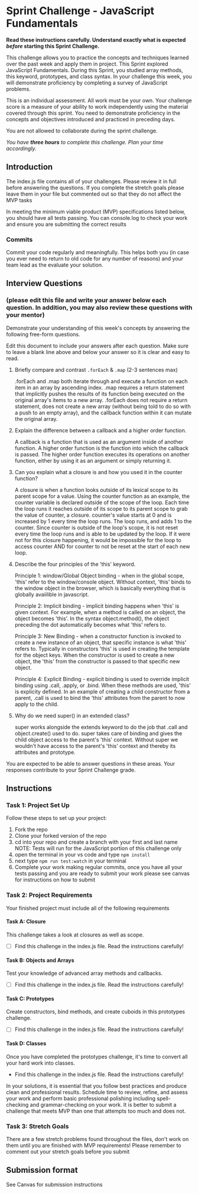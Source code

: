 # Sprint Challenge - JavaScript Fundamentals

**Read these instructions carefully. Understand exactly what is expected _before_ starting this Sprint Challenge.**

This challenge allows you to practice the concepts and techniques learned over the past week and apply them in project. This Sprint explored JavaScript Fundamentals. During this Sprint, you studied array methods, this keyword, prototypes, and class syntax. In your challenge this week, you will demonstrate proficiency by completing a survey of JavaScript problems.

This is an individual assessment. All work must be your own. Your challenge score is a measure of your ability to work independently using the material covered through this sprint. You need to demonstrate proficiency in the concepts and objectives introduced and practiced in preceding days.

You are not allowed to collaborate during the sprint challenge.

_You have **three hours** to complete this challenge. Plan your time accordingly._

## Introduction

The index.js file contains all of your challenges. Please review it in full before answering the questions. If you complete the stretch goals please leave them in your file but commented out so that they do not affect the MVP tasks

In meeting the minimum viable product (MVP) specifications listed below, you should have all tests passing. You can console.log to check your work and ensure you are submitting the correct results

### Commits

Commit your code regularly and meaningfully. This helps both you (in case you ever need to return to old code for any number of reasons) and your team lead as the evaluate your solution.

## Interview Questions

### (please edit this file and write your answer below each question. In addition, you may also review these questions with your mentor)

Demonstrate your understanding of this week's concepts by answering the following free-form questions.

Edit this document to include your answers after each question. Make sure to leave a blank line above and below your answer so it is clear and easy to read.

1. Briefly compare and contrast `.forEach` & `.map` (2-3 sentences max)

   .forEach and .map both iterate through and execute a function on each item in an array by ascending index. .map requires a return statement that implicitly pushes the results of its function being executed on the original array's items to a new array. .forEach does not require a return statement, does not create a new array (without being told to do so with a push to an empty array), and the callback function within it can mutate the original array.

2. Explain the difference between a callback and a higher order function.

   A callback is a function that is used as an argument inside of another function. A higher order function is the function into which the callback is passed. The higher order function executes its operations on another function, either by using it as an argument or simply returning it.

3. Can you explain what a closure is and how you used it in the counter function?

   A closure is when a function looks outside of its lexical scope to its parent scope for a value. Using the counter function as an example, the counter variable is declared outside of the scope of the loop. Each time the loop runs it reaches outside of its scope to its parent scope to grab the value of counter, a closure. counter's value starts at 0 and is increased by 1 every time the loop runs. The loop runs, and adds 1 to the counter. Since counter is outside of the loop's scope, it is not reset every time the loop runs and is able to be updated by the loop. If it were not for this closure happening, it would be impossible for the loop to access counter AND for counter to not be reset at the start of each new loop.

4. Describe the four principles of the 'this' keyword.

   Principle 1: window/Global Object binding - when in the global scope, 'this' refer to the window/console object. Without context, 'this' binds to the window object in the browser, which is basically everything that is globally avaiilible in javascript.

   Principle 2: Implicit binding - implicit binding happens when 'this' is given context. For example, when a method is called on an object, the object becomes 'this'. In the syntax object.method(), the object preceding the dot automatically becomes what 'this' refers to.

   Principle 3: New Binding - when a constructor function is invoked to create a new instance of an object, that specific instance is what 'this' refers to. Typically in constructors 'this' is used in creating the template for the object keys. When the constructor is used to create a new object, the 'this' from the constructor is passed to that specific new object.

   Principle 4: Explicit Binding - explicit binding is used to override implicit binding using .call, .apply, or .bind. When these methods are used, 'this' is explicity defined. In an example of creating a child constructor from a parent, .call is used to bind the 'this' attributes from the parent to now apply to the child.

5. Why do we need super() in an extended class?

   super works alongside the extends keyword to do the job that .call and object.create() used to do. super takes care of binding and gives the child object access to the parent's 'this' context. Without super we wouldn't have access to the parent's 'this' context and thereby its attributes and prototype.

You are expected to be able to answer questions in these areas. Your responses contribute to your Sprint Challenge grade.

## Instructions

### Task 1: Project Set Up

Follow these steps to set up your project:

1. Fork the repo
2. Clone your forked version of the repo
3. cd into your repo and create a branch with your first and last name
   NOTE: Tests will run for the JavaScript portion of this challenge only
4. open the terminal in your vs code and type `npm install`
5. next type `npm run test:watch` in your terminal
6. Complete your work making regular commits, once you have all your tests passing and you are ready to submit your work please see canvas for instructions on how to submit

### Task 2: Project Requirements

Your finished project must include all of the following requirements

#### Task A: Closure

This challenge takes a look at closures as well as scope.

- [ ] Find this challenge in the index.js file. Read the instructions carefully!

#### Task B: Objects and Arrays

Test your knowledge of advanced array methods and callbacks.

- [ ] Find this challenge in the index.js file. Read the instructions carefully!

#### Task C: Prototypes

Create constructors, bind methods, and create cuboids in this prototypes challenge.

- [ ] Find this challenge in the index.js file. Read the instructions carefully!

#### Task D: Classes

Once you have completed the prototypes challenge, it's time to convert all your hard work into classes.

- Find this challenge in the index.js file. Read the instructions carefully!

In your solutions, it is essential that you follow best practices and produce clean and professional results. Schedule time to review, refine, and assess your work and perform basic professional polishing including spell-checking and grammar-checking on your work. It is better to submit a challenge that meets MVP than one that attempts too much and does not.

### Task 3: Stretch Goals

There are a few stretch problems found throughout the files, don't work on them until you are finished with MVP requirements! Please remember to comment out your stretch goals before you submit

## Submission format

See Canvas for submission instructions
